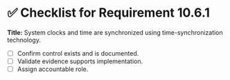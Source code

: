 # ✅ Checklist for Requirement 10.6.1

**Title:** System clocks and time are synchronized using time-synchronization technology.

- [ ] Confirm control exists and is documented.
- [ ] Validate evidence supports implementation.
- [ ] Assign accountable role.
